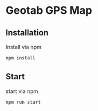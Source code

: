 # Geotab GPS Map

## Installation

Install via npm
```bash
npm install
```
## Start

start via npm
```bash
npm run start
```